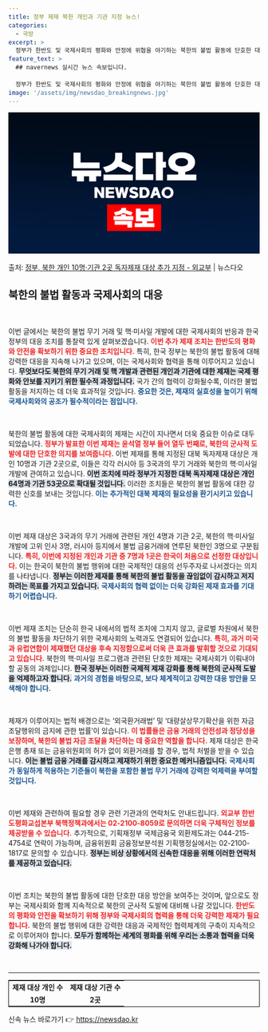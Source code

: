 ```yaml
---
title: 정부 제재 북한 개인과 기관 지정 뉴스!
categories:
  - 국방
excerpt: >
  정부가 한반도 및 국제사회의 평화와 안정에 위협을 야기하는 북한의 불법 활동에 단호한 대응 차원에서 개인 1…
feature_text: >
  ## navernews 실시간 뉴스 속보입니다.

  정부가 한반도 및 국제사회의 평화와 안정에 위협을 야기하는 북한의 불법 활동에 단호한 대응 차원에서 개인 1…
image: '/assets/img/newsdao_breakingnews.jpg'
---
```


![뉴스다오 속보](/assets/img/newsdao_breakingnews.jpg)

<p>출처: <a href="https://newsdao.kr/2030" rel="dofollow">정부, 북한 개인 10명·기관 2곳 독자제재 대상 추가 지정 - 외교부</a> | 뉴스다오</p>

<h2 data-ke-size="size26">북한의 불법 활동과 국제사회의 대응</h2>

<p data-ke-size="size16">&nbsp;</p>

이번 글에서는 북한의 불법 무기 거래 및 핵·미사일 개발에 대한 국제사회의 반응과 한국 정부의 대응 조치를 통찰력 있게 살펴보겠습니다. <b><span style="color: #ee2323;">이번 추가 제재 조치는 한반도의 평화와 안전을 확보하기 위한 중요한 조치입니다.</span></b> 특히, 한국 정부는 북한의 불법 활동에 대해 강력한 대응을 지속해 나가고 있으며, 이는 국제사회와 협력을 통해 이루어지고 있습니다. <b><span style="background-color: #21538527;">무엇보다도 북한의 무기 거래 및 핵 개발과 관련된 개인과 기관에 대한 제재는 국제 평화와 안보를 지키기 위한 필수적 과정입니다.</span></b> 국가 간의 협력이 강화될수록, 이러한 불법 활동을 저지하는 데 더욱 효과적일 것입니다. <b><span style="color: #1a5490;">중요한 것은, 제재의 실효성을 높이기 위해 국제사회와의 공조가 필수적이라는 점입니다.</span></b>

<p data-ke-size="size16">&nbsp;</p>

북한의 불법 활동에 대한 국제사회의 제재는 시간이 지나면서 더욱 중요한 이슈로 대두되었습니다. <b><span style="color: #ee2323;">정부가 발표한 이번 제재는 윤석열 정부 들어 열두 번째로, 북한의 군사적 도발에 대한 단호한 의지를 보여줍니다.</span></b> 이번 제재를 통해 지정된 대북 독자제재 대상은 개인 10명과 기관 2곳으로, 이들은 각각 러시아 등 3국과의 무기 거래와 북한의 핵·미사일 개발에 관여하고 있습니다. <b><span style="background-color: #21538527;">이번 조치에 따라 정부가 지정한 대북 독자제재 대상은 개인 64명과 기관 53곳으로 확대될 것입니다.</span></b> 이러한 조치들은 북한의 불법 활동에 대한 강력한 신호를 보내는 것입니다. <b><span style="color: #1a5490;">이는 추가적인 대북 제재의 필요성을 환기시키고 있습니다.</span></b>

<p data-ke-size="size16">&nbsp;</p>

이번 제재 대상은 3국과의 무기 거래에 관련된 개인 4명과 기관 2곳, 북한의 핵·미사일 개발에 고위 인사 3명, 러시아 등지에서 불법 금융거래에 연루된 북한인 3명으로 구분됩니다. <b><span style="color: #ee2323;">특히, 이번에 지정된 개인과 기관 중 7명과 1곳은 한국이 처음으로 선정한 대상입니다.</span></b> 이는 한국이 북한의 불법 행위에 대한 국제적인 대응의 선두주자로 나서겠다는 의지를 나타냅니다. <b><span style="background-color: #21538527;">정부는 이러한 제재를 통해 북한의 불법 활동을 끊임없이 감시하고 저지하려는 목표를 가지고 있습니다.</span></b> <b><span style="color: #1a5490;">국제사회의 협력 없이는 더욱 강화된 제재 효과를 기대하기 어렵습니다.</span></b>

<p data-ke-size="size16">&nbsp;</p>

이번 제재 조치는 단순히 한국 내에서의 법적 조치에 그치지 않고, 글로벌 차원에서 북한의 불법 활동을 차단하기 위한 국제사회의 노력과도 연결되어 있습니다. <b><span style="color: #ee2323;">특히, 과거 미국과 유럽연합이 제재했던 대상을 후속 지정함으로써 더욱 큰 효과를 발휘할 것으로 기대되고 있습니다.</span></b> 북한의 핵·미사일 프로그램과 관련된 단호한 제재는 국제사회가 이뤄내야 할 공동의 과제입니다. <b><span style="background-color: #21538527;">한국 정부는 이러한 국제적 제재 강화를 통해 북한의 군사적 도발을 억제하고자 합니다.</span></b> <b><span style="color: #1a5490;">과거의 경험을 바탕으로, 보다 체계적이고 강력한 대응 방안을 모색해야 합니다.</span></b>

<p data-ke-size="size16">&nbsp;</p>

제재가 이루어지는 법적 배경으로는 ‘외국환거래법’ 및 ‘대량살상무기확산을 위한 자금조달행위의 금지에 관한 법률’이 있습니다. <b><span style="color: #ee2323;">이 법률들은 금융 거래의 안전성과 정당성을 보장하며, 북한의 불법 자금 조달을 차단하는 데 중요한 역할을 합니다.</span></b> 제재 대상은 한국은행 총재 또는 금융위원회의 허가 없이 외환거래를 할 경우, 법적 처벌을 받을 수 있습니다. <b><span style="background-color: #21538527;">이는 불법 금융 거래를 감시하고 제재하기 위한 중요한 메커니즘입니다.</span></b> <b><span style="color: #1a5490;">국제사회가 동일하게 적용하는 기준들이 북한을 포함한 불법 무기 거래에 강력한 억제력을 부여할 것입니다.</span></b>

<p data-ke-size="size16">&nbsp;</p>

이번 제재와 관련하여 필요할 경우 관련 기관과의 연락처도 안내드립니다. <b><span style="color: #ee2323;">외교부 한반도평화교섭본부 북핵정책과에서는 02-2100-8059로 문의하면 더욱 구체적인 정보를 제공받을 수 있습니다.</span></b> 추가적으로, 기획재정부 국제금융국 외환제도과는 044-215-4754로 연락이 가능하며, 금융위원회 금융정보분석원 기획행정실에서는 02-2100-1817로 문의할 수 있습니다. <b><span style="background-color: #21538527;">정부는 비상 상황에서의 신속한 대응을 위해 이러한 연락처를 제공하고 있습니다.</span></b>

<p data-ke-size="size16">&nbsp;</p>

이번 조치는 북한의 불법 활동에 대한 단호한 대응 방안을 보여주는 것이며, 앞으로도 정부는 국제사회와 함께 지속적으로 북한의 군사적 도발에 대비해 나갈 것입니다. <b><span style="color: #ee2323;">한반도의 평화와 안전을 확보하기 위해 정부와 국제사회의 협력을 통해 더욱 강력한 제재가 필요합니다.</span></b> 북한의 불법 행위에 대한 강력한 대응과 국제적인 협력체계의 구축이 지속적으로 이루어져야 합니다. <b><span style="background-color: #21538527;">모두가 함께하는 세계의 평화를 위해 우리는 소통과 협력을 더욱 강화해 나가야 합니다.</span></b> 

<p data-ke-size="size16">&nbsp;</p>

<hr>

<table style="width:100%; border:1px solid black;">
<tr>
<td style="text-align: center; height: 17px;"><b>제재 대상 개인 수</b></td>
<td style="text-align: center; height: 17px;"><b>제재 대상 기관 수</b></td>
</tr>
<tr>
<td style="text-align: center; height: 17px;"><b>10명</b></td>
<td style="text-align: center; height: 17px;"><b>2곳</b></td>
</tr>
</table> 

신속 뉴스 바로가기 👉 <a href="https://newsdao.kr" rel="dofollow">https://newsdao.kr</a>


